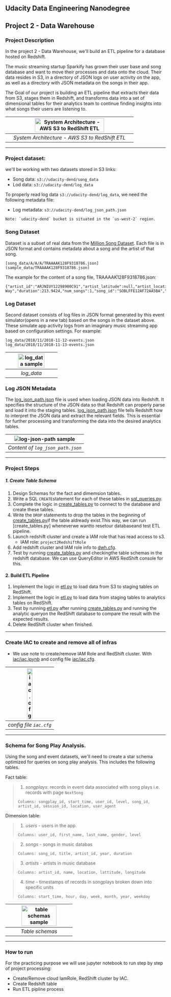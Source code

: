 ## Udacity Data Engineering Nanodegree

## Project 2 - Data Warehouse

### Project Description

In the project 2 - Data Warehouse, we'll build an ETL pipeline for a database hosted on Redshift.

The music streaming startup Sparkify has grown their user base and song database and want to move their processes and data onto the cloud. Their data resides in S3, in a directory of JSON logs on user activity on the app, as well as a directory with JSON metadata on the songs in their app.

The Goal of our project is building an ETL pipeline that extracts their data from S3, stages them in Redshift, and transforms data into a set of dimensional tables for their analytics team to continue finding insights into what songs their users are listening to.

| <img alt="System Architecture - AWS S3 to RedShift ETL" src="./images/system_architecture.png" width=75% height=75%> |
| :------------------------------------------------------------------------------------------------------------------: |
|                                    _System Architecture - AWS S3 to RedShift ETL_                                    |

---

### Project dataset:

we'll be working with two datasets stored in S3 links:

- Song data: `s3://udacity-dend/song_data`
- Lod data: `s3://udacity-dend/log_data`

To properly read log data `s3://udacity-dend/log_data`, we need the following metadata file:

- Log metadata: `s3://udacity-dend/log_json_path.json`

```
Note: `udacity-dend` bucket is situated in the `us-west-2` region.
```

### Song Dataset

Dataset is a subset of real data from the [Million Song Dataset](http://millionsongdataset.com/). Each file is in JSON format and contains metadata about a song and the artist of that song.

```
[song_data/A/A/A/TRAAAAK128F9318786.json](sample_data/TRAAAAK128F9318786.json)
```

The example for the content of a song file, TRAAAAK128F9318786.json:

```
{"artist_id":"ARJNIUY12298900C91","artist_latitude":null,"artist_location":"","artist_longitude":null,"artist_name":"Adelitas Way","duration":213.9424,"num_songs":1,"song_id":"SOBLFFE12AF72AA5BA","title":"Scream","year":2009}
```

### Log Dataset

Second dataset consists of log files in JSON format generated by this event simulator(opens in a new tab) based on the songs in the dataset above. These simulate app activity logs from an imaginary music streaming app based on configuration settings.
For example:

```
log_data/2018/11/2018-11-12-events.json
log_data/2018/11/2018-11-13-events.json
```

| <img alt="log_data sample" src="./images/log_data_sample.png" width=75% height=75%> |
| :---------------------------------------------------------------------------------: |
|                                     _log_data_                                      |

### Log JSON Metadata

The [log_json_path.json](./sample_data/log_json_path.json) file is used when loading JSON data into Redshift. It specifies the structure of the JSON data so that Redshift can properly parse and load it into the staging tables. [log_json_path.json](./sample_data/log_json_path.json) file tells Redshift how to interpret the JSON data and extract the relevant fields. This is essential for further processing and transforming the data into the desired analytics tables.

| <img alt="log-json-path sample" src="./images/log_json_path_content.png"> |
| :-----------------------------------------------------------------------: |
|                     _Content of `log_json_path.json`_                     |

---

### Project Steps

##### 1. Create Table Schema

1. Design Schemas for the fact and dimemsion tables.
2. Write a SQL `CREATE`statement for each of these tables in [sql_queries.py](sql_queries.py).
3. Complete the logic in [create_tables.py](create_tables.py) to connect to the database and create these tables.
4. Write the `DROP` statements to drop the tables in the beginning of [create_tables.py](create_tables.py)if the table aldready exist.This way, we can run [create_tables.py] wheneverwe wantto resetour databaseand test ETL pipeline.
5. Launch redshift cluster and create a IAM role that has read access to s3.
   - IAM role: `project2RedshiftRole`
6. Add redshift cluster and IAM role info to [dwh.cfg](dwh.cfg).
7. Test by running [create_tables.py](create_tables.py) and checkingthe table schemas in the redshift database. We can use QueryEditor in AWS RedShift console for this.

#### 2. Build ETL Pipeline

1. Implement the logic in [etl.py](etl.py) to load data from S3 to staging tables on RedShift.
2. Implement the logic in [etl.py](etl.py) to load data from staging tables to analytics tables on RedShift.
3. Test by running [etl.py](etl.py) after running [create_tables.py](create_tables.py) and running the analytic queryon the RedShift database to compare the result with the expected results.
4. Delete RedShift cluster when finished.

---

### Create IAC to create and remove all of infras

- We use note to create/remove IAM Role and RedShift cluster. With [iac/iac.ipynb](./iac/iac.ipynb) and config file [iac/iac.cfg](./iac/iac.cfg).

| <img alt="iac.cfg" src="./images/iac_cfg.png" width=35% height=35%> |
| :-----------------------------------------------------------------: |
|                       _config file `iac.cfg`_                       |

---

### Schema for Song Play Analysis.

Using the song and event datasets, we'll need to create a star schema optimized for queries on song play analysis. This includes the following tables.

Fact table:

> 1. _songplays_: records in event data associated with song plays i.e. records with page `NextSong`
>
> ```
> Columns: songplay_id, start_time, user_id, level, song_id, artist_id, session_id, location, user_agent
> ```

Dimension table:

> 1. _users_ - users in the app.
>
> ```
> Columns: user_id, first_name, last_name, gender, level
> ```

> 2. _songs_ - songs in music databas
>
> ```
> Columns: song_id, title, artist_id, year, duration
> ```

> 3.  _artists_ - artists in music database
>
> ```
> Columns: artist_id, name, location, lattitude, longitude
> ```

> 4. _time_ - timestamps of records in songplays broken down into specific units
>
> ```
> Columns: start_time, hour, day, week, month, year, weekday
> ```

| <img alt="table schemas sample" src="./images/table-schemas.png" width=75% height=75%> |
| :------------------------------------------------------------------------------------: |
|                                    _Table schemas_                                     |

---

### How to run

For the practicing purpose we will use jupyter notebook to run step by step of project processing:

- Create/Remove cloud IamRole, RedShift cluster by IAC.
- Create Redshift table
- Run ETL pipline process
